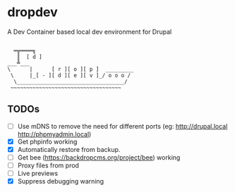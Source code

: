 # dropdev

A Dev Container based local dev environment for Drupal

```

  ═╦════╗
   ║  [ d ]
___╩___
\      |      [ r ][ o ][ p ]  _________
 \     |_[ - ][ d ][ e ][ v ]_/ o o o /
  \__________________________________/
 ~~~~~~~~~~~~~~~~~~~~~~~~~~~~~~~~~~~

```

## TODOs

- [ ] Use mDNS to remove the need for different ports (eg: http://drupal.local http://phpmyadmin.local)
- [x] Get phpinfo working
- [x] Automatically restore from backup.
- [ ] Get bee (https://backdropcms.org/project/bee) working
- [ ] Proxy files from prod
- [ ] Live previews
- [x] Suppress debugging warning